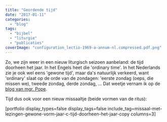 ```yaml
---
title: "Geordende tijd"
date: "2017-01-11"
categories: 
  - "blog"
tags: 
  - "bijbel"
  - "liturgie"
  - "publicaties"
coverImage: "configuration_lectio-1969-a-annum-nl.compressed.pdf.png"
---
```


Zo, we zijn weer in een nieuw liturgisch seizoen aanbeland: de tijd doorheen het jaar. In het Engels heet die 'ordinary time'. In het Nederlands zie je ook wel eens 'gewone tijd', maar da's natuurlijk verkeerd, want 'ordinary' slaat op de orde van de zondagen: 'eerste zondag (oeps, die missen we), tweede zondag, derde zondag, … Dat weetje vernam ik op de [blog van mgr. Pope](http://blog.adw.org/2017/01/welcome-ordinary-time/).

Tijd dus ook voor een nieuw missaaltje (beide vormen van de ritus):

\[portfolio display\_types=false display\_tags=false include\_tag=missaal-met-lezingen-gewone-vorm-jaar-c-tijd-doorheen-het-jaar-copy columns=3\]
